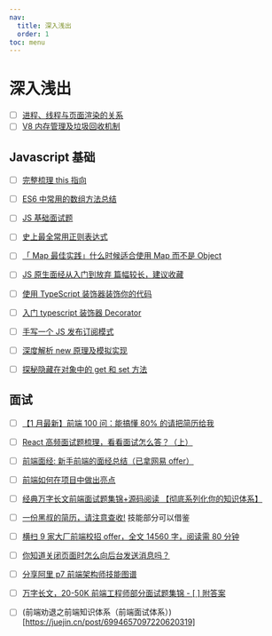 ```yaml
---
nav:
  title: 深入浅出
  order: 1
toc: menu
---
```


# 深入浅出

- [ ] [进程、线程与页面渲染的关系](https://mp.weixin.qq.com/s/Yl2THzVa-jySMvN7bwJS9w)
- [ ] [V8 内存管理及垃圾回收机制](https://mp.weixin.qq.com/s/_ZXIRaV1InOyMt3Xe5irDw)

## Javascript 基础

- [ ] [完整梳理 this 指向](https://mp.weixin.qq.com/s/KuAW0QDbxe-h-6o2WV6AJA)
- [ ] [ES6 中常用的数组方法总结](https://mp.weixin.qq.com/s/oEwhydO00rx7YtBV1Vz0yA)

- [ ] [JS 基础面试题](https://yuchengkai.cn/docs/frontend/)
- [ ] [史上最全常用正则表达式](https://mp.weixin.qq.com/s/wgkCgoRz7Y6YGAonPa5hJw)

- [ ] [「 Map 最佳实践」什么时候适合使用 Map 而不是 Object](https://mp.weixin.qq.com/s/ax-Lec-wam0pptpRTH5Log)
- [ ] [JS 原生面经从入门到放弃 篇幅较长，建议收藏](https://mp.weixin.qq.com/s/jIwGpbnzfGhDAoEVdPq0DA)
- [ ] [使用 TypeScript 装饰器装饰你的代码](https://mp.weixin.qq.com/s/1rl7QqCJZwXs10n5S6HCeg)
- [ ] [入门 typescript 装饰器 Decorator](https://mp.weixin.qq.com/s/WBztiyyY9hSGvaqscczlnQ)
- [ ] [手写一个 JS 发布订阅模式](https://mp.weixin.qq.com/s/fIzMPMYGOMkjVpTF7cA28A)
- [ ] [深度解析 new 原理及模拟实现](https://mp.weixin.qq.com/s/1_3Qi5WISN0O7XOfpvcumQ)
- [ ] [探秘隐藏在对象中的 get 和 set 方法](https://mp.weixin.qq.com/s/oZ_5svu4GvF3LSNFurcjyg)

## 面试

- [ ] [【1 月最新】前端 100 问：能搞懂 80% 的请把简历给我](https://juejin.cn/post/6844903885488783374)

- [ ] [React 高频面试题梳理，看看面试怎么答？（上）](https://mp.weixin.qq.com/s/fgJLJRlmAGzHr8VA3I_0bA)

- [ ] [前端面经: 新手前端的面经总结（已拿网易 offer）](https://mp.weixin.qq.com/s/0Qlr-XzJtIivnA0WCud2Ag)

- [ ] [前端如何在项目中做出亮点](https://mp.weixin.qq.com/s/nAj9oqXqYiR5_J2Zga3L0Q)

- [ ] [经典万字长文前端面试题集锦+源码阅读 【彻底系列化你的知识体系】](https://segmentfault.com/a/1190000020654474)

- [ ] [一份黑叔的简历，请注意查收!](https://mp.weixin.qq.com/s/PLz8DpDZKKrSAB5bSwvU3Q) 技能部分可以借鉴

- [ ] [横扫 9 家大厂前端校招 offer，全文 14560 字，阅读需 80 分钟](https://mp.weixin.qq.com/s/tM2lvhJEhXXl0nO92hf7yQ)

- [ ] [你知道关闭页面时怎么向后台发送消息吗？](https://juejin.cn/post/6997016317635084319)

- [ ] [分享阿里 p7 前端架构师技能图谱](https://mp.weixin.qq.com/s/Vwa7J6oLKOQvcPNSloANeQ)

- [ ] [万字长文，20-50K 前端工程师部分面试题集锦 - [ ] 附答案](https://mp.weixin.qq.com/s/Y31KqdwY76iAhItiwI5Q0A)

- [ ] (前端劝退之前端知识体系（前端面试体系）)[https://juejin.cn/post/6994657097220620319]
